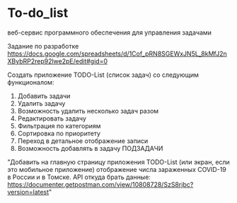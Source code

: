 # To-do_list
веб-сервис программного обеспечения для управления задачами

Задание по разработке
https://docs.google.com/spreadsheets/d/1Cof_pRN8SGEWxJN5L_8kMfJ2nXBybRP2rep92lwe2pE/edit#gid=0

Создать приложение TODO-List (список задач)  со следующим функционалом:
1) Добавить задачи
2) Удалить задачу
3) Возможность удалить несколько задач разом
4) Редактировать задачу
5) Фильтрация по категориям
6) Сортировка по приоритету
7) Переход в детальное отображение записи
8) Возможность добавлять в задачу ПОДЗАДАЧИ



"Добавить на главную страницу приложения TODO-List (или экран, если это мобильное приложение) отображение числа зараженных COVID-19 в России и в Томске.
API откуда брать данные: https://documenter.getpostman.com/view/10808728/SzS8rjbc?version=latest"
